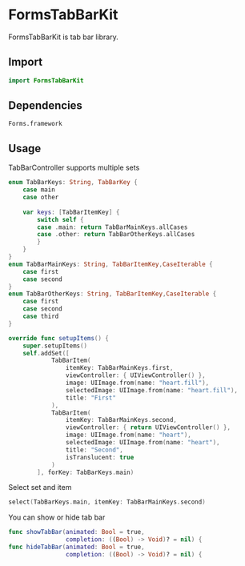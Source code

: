 # FormsTabBarKit

FormsTabBarKit is tab bar library.

## Import

```swift
import FormsTabBarKit
```

## Dependencies

```
Forms.framework
```

## Usage

TabBarController supports multiple sets

```swift
enum TabBarKeys: String, TabBarKey {
    case main
    case other
    
    var keys: [TabBarItemKey] {
        switch self {
        case .main: return TabBarMainKeys.allCases
        case .other: return TabBarOtherKeys.allCases
        }
    }
}
enum TabBarMainKeys: String, TabBarItemKey,CaseIterable {
    case first
    case second
}
enum TabBarOtherKeys: String, TabBarItemKey,CaseIterable {
    case first
    case second
    case third
}
```

```swift
override func setupItems() {
    super.setupItems()
    self.addSet([
            TabBarItem(
                itemKey: TabBarMainKeys.first,
                viewController: { UIViewController() },
                image: UIImage.from(name: "heart.fill"),
                selectedImage: UIImage.from(name: "heart.fill"),
                title: "First"
            ),
            TabBarItem(
                itemKey: TabBarMainKeys.second,
                viewController: { return UIViewController() },
                image: UIImage.from(name: "heart"),
                selectedImage: UIImage.from(name: "heart"),
                title: "Second",
                isTranslucent: true
            )
        ], forKey: TabBarKeys.main)
```

Select set and item

```swift
select(TabBarKeys.main, itemKey: TabBarMainKeys.second)
```

You can show or hide tab bar

```swift
func showTabBar(animated: Bool = true,
                completion: ((Bool) -> Void)? = nil) {
func hideTabBar(animated: Bool = true,
                completion: ((Bool) -> Void)? = nil) {
```